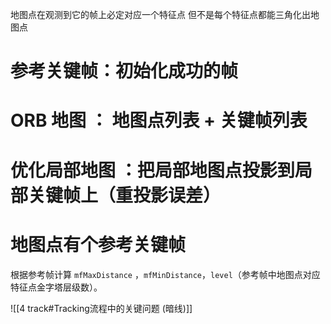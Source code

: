 
地图点在观测到它的帧上必定对应一个特征点
但不是每个特征点都能三角化出地图点

# 参考关键帧：初始化成功的帧

# ORB 地图 ： 地图点列表 + 关键帧列表

# 优化局部地图 ：把局部地图点投影到局部关键帧上（重投影误差）

# 地图点有个**参考关键帧**
根据参考帧计算 `mfMaxDistance` ，`mfMinDistance`，`level`（参考帧中地图点对应特征点金字塔层级数）。 

![[4 track#Tracking流程中的关键问题 (暗线)]]
